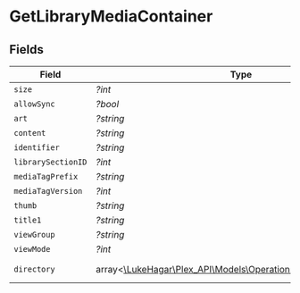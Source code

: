 # GetLibraryMediaContainer


## Fields

| Field                                                                                                              | Type                                                                                                               | Required                                                                                                           | Description                                                                                                        | Example                                                                                                            |
| ------------------------------------------------------------------------------------------------------------------ | ------------------------------------------------------------------------------------------------------------------ | ------------------------------------------------------------------------------------------------------------------ | ------------------------------------------------------------------------------------------------------------------ | ------------------------------------------------------------------------------------------------------------------ |
| `size`                                                                                                             | *?int*                                                                                                             | :heavy_minus_sign:                                                                                                 | N/A                                                                                                                | 20                                                                                                                 |
| `allowSync`                                                                                                        | *?bool*                                                                                                            | :heavy_minus_sign:                                                                                                 | N/A                                                                                                                | false                                                                                                              |
| `art`                                                                                                              | *?string*                                                                                                          | :heavy_minus_sign:                                                                                                 | N/A                                                                                                                | /:/resources/movie-fanart.jpg                                                                                      |
| `content`                                                                                                          | *?string*                                                                                                          | :heavy_minus_sign:                                                                                                 | N/A                                                                                                                | secondary                                                                                                          |
| `identifier`                                                                                                       | *?string*                                                                                                          | :heavy_minus_sign:                                                                                                 | N/A                                                                                                                | com.plexapp.plugins.library                                                                                        |
| `librarySectionID`                                                                                                 | *?int*                                                                                                             | :heavy_minus_sign:                                                                                                 | N/A                                                                                                                | 1                                                                                                                  |
| `mediaTagPrefix`                                                                                                   | *?string*                                                                                                          | :heavy_minus_sign:                                                                                                 | N/A                                                                                                                | /system/bundle/media/flags/                                                                                        |
| `mediaTagVersion`                                                                                                  | *?int*                                                                                                             | :heavy_minus_sign:                                                                                                 | N/A                                                                                                                | 1698860922                                                                                                         |
| `thumb`                                                                                                            | *?string*                                                                                                          | :heavy_minus_sign:                                                                                                 | N/A                                                                                                                | /:/resources/movie.png                                                                                             |
| `title1`                                                                                                           | *?string*                                                                                                          | :heavy_minus_sign:                                                                                                 | N/A                                                                                                                | Movies                                                                                                             |
| `viewGroup`                                                                                                        | *?string*                                                                                                          | :heavy_minus_sign:                                                                                                 | N/A                                                                                                                | secondary                                                                                                          |
| `viewMode`                                                                                                         | *?int*                                                                                                             | :heavy_minus_sign:                                                                                                 | N/A                                                                                                                | 65592                                                                                                              |
| `directory`                                                                                                        | array<[\LukeHagar\Plex_API\Models\Operations\GetLibraryDirectory](../../Models/Operations/GetLibraryDirectory.md)> | :heavy_minus_sign:                                                                                                 | N/A                                                                                                                | [{"key":"search?type=1","prompt":"Search Movies","search":true,"secondary":true,"title":"Search..."}]              |